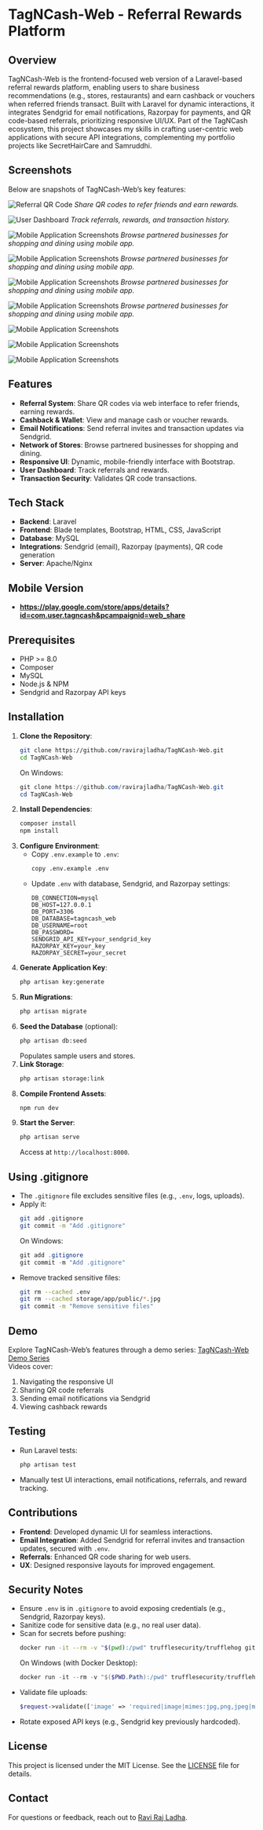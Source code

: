 # TagNCash-Web - Referral Rewards Platform

## Overview
TagNCash-Web is the frontend-focused web version of a Laravel-based referral rewards platform, enabling users to share business recommendations (e.g., stores, restaurants) and earn cashback or vouchers when referred friends transact. Built with Laravel for dynamic interactions, it integrates Sendgrid for email notifications, Razorpay for payments, and QR code-based referrals, prioritizing responsive UI/UX. Part of the TagNCash ecosystem, this project showcases my skills in crafting user-centric web applications with secure API integrations, complementing my portfolio projects like SecretHairCare and Samruddhi.

## Screenshots
Below are snapshots of TagNCash-Web’s key features:

![Referral QR Code](images/web.png)
*Share QR codes to refer friends and earn rewards.*

![User Dashboard](images/admin.png)
*Track referrals, rewards, and transaction history.*

![Mobile Application Screenshots](images/mobile.png)
*Browse partnered businesses for shopping and dining using mobile app.*

![Mobile Application Screenshots](images/mobile1.png)
*Browse partnered businesses for shopping and dining using mobile app.*

![Mobile Application Screenshots](images/mobile2.png)
*Browse partnered businesses for shopping and dining using mobile app.*

![Mobile Application Screenshots](images/mobile3.png)
*Browse partnered businesses for shopping and dining using mobile app.*

![Mobile Application Screenshots](images/mobile4.png)
<!-- *Browse partnered businesses for shopping and dining using mobile app.* -->
<!--  -->
![Mobile Application Screenshots](images/mobile5.png)
<!-- *Browse partnered businesses for shopping and dining using mobile app.* -->

![Mobile Application Screenshots](images/mobile6.png)
<!-- *Browse partnered businesses for shopping and dining using mobile app.* -->

## Features
- **Referral System**: Share QR codes via web interface to refer friends, earning rewards.
- **Cashback & Wallet**: View and manage cash or voucher rewards.
- **Email Notifications**: Send referral invites and transaction updates via Sendgrid.
- **Network of Stores**: Browse partnered businesses for shopping and dining.
- **Responsive UI**: Dynamic, mobile-friendly interface with Bootstrap.
- **User Dashboard**: Track referrals and rewards.
- **Transaction Security**: Validates QR code transactions.

## Tech Stack
- **Backend**: Laravel
- **Frontend**: Blade templates, Bootstrap, HTML, CSS, JavaScript
- **Database**: MySQL
- **Integrations**: Sendgrid (email), Razorpay (payments), QR code generation
- **Server**: Apache/Nginx

## Mobile Version 
- **https://play.google.com/store/apps/details?id=com.user.tagncash&pcampaignid=web_share**

## Prerequisites
- PHP >= 8.0
- Composer
- MySQL
- Node.js & NPM
- Sendgrid and Razorpay API keys

## Installation
1. **Clone the Repository**:
   ```bash
   git clone https://github.com/ravirajladha/TagNCash-Web.git
   cd TagNCash-Web
   ```
   On Windows:
   ```powershell
   git clone https://github.com/ravirajladha/TagNCash-Web.git
   cd TagNCash-Web
   ```
2. **Install Dependencies**:
   ```bash
   composer install
   npm install
   ```
3. **Configure Environment**:
   - Copy `.env.example` to `.env`:
     ```bash
     copy .env.example .env
     ```
   - Update `.env` with database, Sendgrid, and Razorpay settings:
     ```
     DB_CONNECTION=mysql
     DB_HOST=127.0.0.1
     DB_PORT=3306
     DB_DATABASE=tagncash_web
     DB_USERNAME=root
     DB_PASSWORD=
     SENDGRID_API_KEY=your_sendgrid_key
     RAZORPAY_KEY=your_key
     RAZORPAY_SECRET=your_secret
     ```
4. **Generate Application Key**:
   ```bash
   php artisan key:generate
   ```
5. **Run Migrations**:
   ```bash
   php artisan migrate
   ```
6. **Seed the Database** (optional):
   ```bash
   php artisan db:seed
   ```
   Populates sample users and stores.
7. **Link Storage**:
   ```bash
   php artisan storage:link
   ```
8. **Compile Frontend Assets**:
   ```bash
   npm run dev
   ```
9. **Start the Server**:
   ```bash
   php artisan serve
   ```
   Access at `http://localhost:8000`.

## Using .gitignore
- The `.gitignore` file excludes sensitive files (e.g., `.env`, logs, uploads).
- Apply it:
  ```bash
  git add .gitignore
  git commit -m "Add .gitignore"
  ```
  On Windows:
  ```powershell
  git add .gitignore
  git commit -m "Add .gitignore"
  ```
- Remove tracked sensitive files:
  ```bash
  git rm --cached .env
  git rm --cached storage/app/public/*.jpg
  git commit -m "Remove sensitive files"
  ```

## Demo
Explore TagNCash-Web’s features through a demo series: [TagNCash-Web Demo Series](https://www.youtube.com/playlist?list=YOUR_PLAYLIST_ID)  
Videos cover:
1. Navigating the responsive UI
2. Sharing QR code referrals
3. Sending email notifications via Sendgrid
4. Viewing cashback rewards

## Testing
- Run Laravel tests:
  ```bash
  php artisan test
  ```
- Manually test UI interactions, email notifications, referrals, and reward tracking.

## Contributions
- **Frontend**: Developed dynamic UI for seamless interactions.
- **Email Integration**: Added Sendgrid for referral invites and transaction updates, secured with `.env`.
- **Referrals**: Enhanced QR code sharing for web users.
- **UX**: Designed responsive layouts for improved engagement.

## Security Notes
- Ensure `.env` is in `.gitignore` to avoid exposing credentials (e.g., Sendgrid, Razorpay keys).
- Sanitize code for sensitive data (e.g., no real user data).
- Scan for secrets before pushing:
  ```bash
  docker run -it --rm -v "$(pwd):/pwd" trufflesecurity/trufflehog git file:///pwd
  ```
  On Windows (with Docker Desktop):
  ```powershell
  docker run -it --rm -v "$($PWD.Path):/pwd" trufflesecurity/trufflehog git file:///pwd
  ```
- Validate file uploads:
  ```php
  $request->validate(['image' => 'required|image|mimes:jpg,png,jpeg|max:2048']);
  ```
- Rotate exposed API keys (e.g., Sendgrid key previously hardcoded).

## License
This project is licensed under the MIT License. See the [LICENSE](LICENSE) file for details.

## Contact
For questions or feedback, reach out to [Ravi Raj Ladha](mailto:ravirajladha@gmail.com).